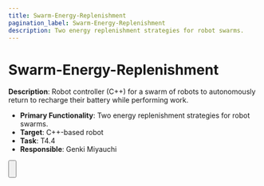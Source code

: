 ```yaml
---
title: Swarm-Energy-Replenishment
pagination_label: Swarm-Energy-Replenishment
description: Two energy replenishment strategies for robot swarms.
---
```


# Swarm-Energy-Replenishment

**Description**: Robot controller (C++) for a swarm of robots to autonomously return to recharge their battery while performing work.

* **Primary Functionality**: Two energy replenishment strategies for robot swarms.
* **Target**: C++-based robot
* **Task**: T4.4
* **Responsible**: Genki Miyauchi

<Button label="🔗 openswarm-eu/swarm-energy-replenishment repository" link="https://github.com/openswarm-eu/swarm-energy-replenishment" block /><br />
